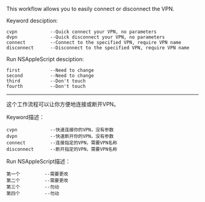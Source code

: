 This workflow allows you to easily connect or disconnect the VPN.

Keyword desciption:

	cvpn			--Quick connect your VPN, no parameters
	dvpn			--Quick disconnect your VPN, no parameters
	connect			--Connect to the specified VPN, require VPN name
	disconnect		--Disconnect to the specified VPN, require VPN name

Run NSAppleScript desciption:

	first			--Need to change
	second			--Need to change
	third			--Don't touch
	fourth			--Don't touch
---
这个工作流程可以让你方便地连接或断开VPN。

Keyword描述：

	cvpn			--快速连接你的VPN，没有参数
	dvpn			--快速断开你的VPN，没有参数
	connect			--连接指定的VPN，需要VPN名称
	disconnect		--断开指定的VPN，需要VPN名称

Run NSAppleScript描述：

	第一个			--需要更改
	第二个			--需要更改
	第三个			--勿动
	第四个			--勿动
